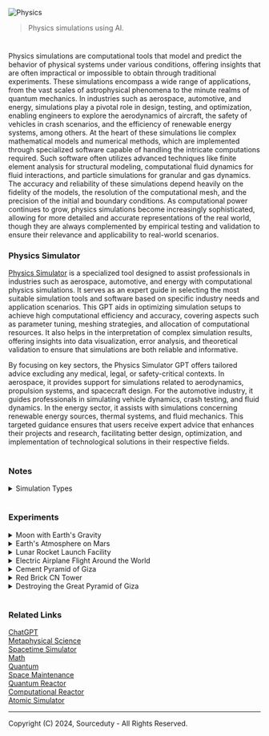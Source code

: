 ![Physics](https://github.com/sourceduty/Physics/assets/123030236/c545e08b-85f4-4674-9f1f-ab5fc3ced7be)

> Physics simulations using AI.

#

Physics simulations are computational tools that model and predict the behavior of physical systems under various conditions, offering insights that are often impractical or impossible to obtain through traditional experiments. These simulations encompass a wide range of applications, from the vast scales of astrophysical phenomena to the minute realms of quantum mechanics. In industries such as aerospace, automotive, and energy, simulations play a pivotal role in design, testing, and optimization, enabling engineers to explore the aerodynamics of aircraft, the safety of vehicles in crash scenarios, and the efficiency of renewable energy systems, among others. At the heart of these simulations lie complex mathematical models and numerical methods, which are implemented through specialized software capable of handling the intricate computations required. Such software often utilizes advanced techniques like finite element analysis for structural modeling, computational fluid dynamics for fluid interactions, and particle simulations for granular and gas dynamics. The accuracy and reliability of these simulations depend heavily on the fidelity of the models, the resolution of the computational mesh, and the precision of the initial and boundary conditions. As computational power continues to grow, physics simulations become increasingly sophisticated, allowing for more detailed and accurate representations of the real world, though they are always complemented by empirical testing and validation to ensure their relevance and applicability to real-world scenarios.

### Physics Simulator

[Physics Simulator](https://chat.openai.com/g/g-jdGow4iV3-physics-simulator) is a specialized tool designed to assist professionals in industries such as aerospace, automotive, and energy with computational physics simulations. It serves as an expert guide in selecting the most suitable simulation tools and software based on specific industry needs and application scenarios. This GPT aids in optimizing simulation setups to achieve high computational efficiency and accuracy, covering aspects such as parameter tuning, meshing strategies, and allocation of computational resources. It also helps in the interpretation of complex simulation results, offering insights into data visualization, error analysis, and theoretical validation to ensure that simulations are both reliable and informative.

By focusing on key sectors, the Physics Simulator GPT offers tailored advice excluding any medical, legal, or safety-critical contexts. In aerospace, it provides support for simulations related to aerodynamics, propulsion systems, and spacecraft design. For the automotive industry, it guides professionals in simulating vehicle dynamics, crash testing, and fluid dynamics. In the energy sector, it assists with simulations concerning renewable energy sources, thermal systems, and fluid mechanics. This targeted guidance ensures that users receive expert advice that enhances their projects and research, facilitating better design, optimization, and implementation of technological solutions in their respective fields.

#

### Notes

<details><summary>Simulation Types</summary>
<br>

1. Mechanical Simulations:
   
 - Structural Analysis: Evaluates stress, strain, and deformation of structures under loads.
- Dynamics: Studies the movement of bodies under the action of forces.
- Vibration Analysis: Analyzes the oscillatory motion of structures and mechanical components.

3. Fluid Dynamics Simulations:
   
- Computational Fluid Dynamics (CFD): Simulates fluid flow, heat transfer, and associated phenomena.
- Aerodynamics: Focuses on air flow over bodies such as vehicles and buildings, important in aerospace and automotive industries.
- Hydrodynamics: Studies the flow of water and other liquids, relevant in marine and hydraulic applications.

5. Thermal Simulations:
   
- Heat Transfer: Models conduction, convection, and radiation in various materials and environments.
- Thermodynamics: Analyzes energy transformations and efficiency in systems, often coupled with fluid dynamics for energy applications.

7. Electromagnetic Simulations:
   
- Electrostatics: Deals with the behavior of static charges and their fields.
- Electrodynamics: Simulates the interaction of electric charges with dynamic electric and magnetic fields.
- Optics: Models the behavior of light and interaction with materials.

9. Acoustic Simulations:
    
- Noise Analysis: Studies the propagation of sound waves and their interaction with environments to assess noise levels and control.
- Vibroacoustics: Couples mechanical vibrations with acoustic problems, relevant in automotive and aerospace industries.

10. Quantum Mechanics Simulations:
    
- Molecular Dynamics: Simulates the physical movements of atoms and molecules.
- Quantum Chemistry: Studies the electronic structure of atoms and molecules.

11. Multiscale Simulations:
    
- Multiscale Modeling: Combines several simulation techniques to study systems at multiple scales, from molecular to macroscopic levels.

12. Multiphysics Simulations:
    
- Coupled Simulations: Integrates two or more physical models, such as fluid-structure interaction (FSI) or electro-thermal simulations, which are crucial for interdisciplinary studies and complex system 
analyses.

<br>
</details>

#

### Experiments

<details><summary>Moon with Earth's Gravity</summary>
<br>
   
Simulating the Moon with Earth's gravity involves exploring a hypothetical scenario where the Moon's gravity is increased to match Earth's. This change would significantly impact the Moon's atmospheric retention capabilities, potentially allowing it to hold a thicker atmosphere, which could lead to weather patterns and more favorable conditions for life. The surface conditions of the Moon would also be altered, with impacts on crater formations and geological structures due to the stronger gravitational pull. Orbital dynamics would be another area of interest, as the increase in gravitational strength could affect the Moon's orbit around Earth, potentially leading to changes in Earth's own rotation and orbit due to the enhanced gravitational interaction. Tidal effects on Earth would likely become more pronounced, given the stronger gravitational pull from the Moon, leading to higher tides and more significant tidal locking effects. Additionally, the potential for life on the Moon could increase with conditions more similar to Earth, including a thicker atmosphere and the presence of liquid water, assuming other life-supporting conditions are met. Computational simulations of this scenario would require astrophysical software capable of modeling gravitational systems, such as Celestia, Universe Sandbox, or GADGET, focusing on the implications of increased mass or density to achieve Earth-like gravity on the Moon and its effects on orbital mechanics, atmospheric conditions, and surface changes. These simulations, while speculative, offer a theoretical exploration of the dynamics between the Earth and a Moon with altered gravitational characteristics.
   
<br>
</details>

<details><summary>Earth's Atmosphere on Mars</summary>
<br>
   
![Earth's Atmosphere on Mars](https://github.com/sourceduty/Physics/assets/123030236/e3070b54-c0ec-4ac7-baf2-7c300710e122)

Simulating Earth's atmosphere on Mars would involve a detailed setup and execution process to accurately replicate Earth-like atmospheric conditions on the Martian surface. The first step is to establish the environmental parameters, where we adjust Mars' gravity to match its actual value and introduce an Earth-like atmospheric composition rich in nitrogen and oxygen. We'd also need to set the surface pressure to mimic Earth's sea level and modify the temperature profile to account for Mars' greater distance from the Sun and its thin atmosphere.

The boundary conditions are crucial for realism. This involves tweaking the intensity of solar radiation Mars receives, factoring in the planet's average surface albedo (reflectivity), and defining how gases move in and out of the simulation area. The atmospheric dynamics models come next, incorporating equations that govern fluid flow, heat exchange due to solar and infrared radiation, chemical interactions within the atmosphere, and, if necessary, how Mars' notorious dust storms would interact with an Earth-like atmosphere.

Running the simulation is an iterative process. It involves continuously updating the atmospheric conditions, like wind patterns and temperature changes, and the surface conditions, such as the interaction between the soil and the atmosphere and changes in surface temperature due to various energy exchanges.

After the simulation concludes, the analysis phase begins. This involves examining the generated data to understand the behavior of Earth's atmosphere on Mars, such as temperature variations, pressure changes, and atmospheric flow patterns. Visualization tools would help illustrate these dynamics, offering insights into how an Earth-like atmosphere would adapt to Mars' unique environment.

It's important to remember that this is a simplified overview of a highly complex process. Real-world simulations require advanced computational tools and are conducted by specialists in fields like atmospheric science and planetary studies.

<br>
</details>

<details><summary>Lunar Rocket Launch Facility</summary>
<br>

![Lunar Rockets](https://github.com/sourceduty/Physics/assets/123030236/f5a9e72c-76b6-4f76-a9db-27511fe43107)

The simulation of a Lunar rocket launch facility is initialized by setting up a virtual rocket positioned on the Moon's surface. This setup involves defining key parameters such as the rocket's dry mass (its mass excluding fuel), the initial mass of the fuel loaded into the rocket, the maximum thrust that the rocket's engines can produce, and the rate at which the rocket consumes its fuel to generate this thrust. The simulation also incorporates the Moon's gravitational acceleration, which is significantly less than Earth's, to accurately reflect the lunar environment.

As the simulation commences, it enters a loop where it simulates the passage of time in discrete steps. At each step, the simulation first assesses whether the rocket still has fuel. If fuel remains, the simulation proceeds to calculate the rocket's current effective mass, which includes both the dry mass of the rocket and the mass of the remaining fuel. This step is crucial because the rocket's changing mass due to fuel consumption directly influences its acceleration and subsequent ascent.

With the effective mass determined, the simulation then deducts the appropriate amount of fuel based on the predefined burn rate, simulating the consumption of fuel over the time step to produce thrust. Following this, the net acceleration of the rocket is calculated by taking into account the thrust provided by the engines and the downward pull of lunar gravity. This net acceleration is then used to update the rocket's velocity.

The updated velocity is a critical component in determining the rocket's new altitude. The simulation calculates this by considering the rocket's upward motion against the pull of gravity, adjusting the altitude accordingly to reflect either ascent or descent, depending on the balance between thrust and gravity.

In the scenario where the rocket depletes its fuel supply, the engines no longer provide thrust, leaving the rocket solely under the influence of lunar gravity. This shift significantly alters the rocket's dynamics, as it no longer accelerates upwards but instead begins to decelerate, reaching an apex before gravity pulls it back towards the lunar surface.

Throughout the simulation, at each time step, detailed updates on the rocket's current altitude and velocity are provided. These updates offer a moment-by-moment account of the rocket's journey, from its initial launch off the lunar surface, through its ascent into space, to its eventual fuel depletion and the effects of lunar gravity on its trajectory.

This expanded simulation process provides a more detailed and nuanced understanding of the complexities involved in a lunar rocket launch, taking into account the interplay between the rocket's mass, engine thrust, fuel consumption, and the Moon's gravitational pull to accurately simulate the rocket's behavior.

<br>
</details>

<details><summary>Electric Airplane Flight Around the World</summary>
<br>

![Electric Airplane](https://github.com/sourceduty/Physics/assets/123030236/645c46bd-82ed-4f60-82c7-6cc9baed1012)

Simulating an electric airplane flying around the world encompasses a thorough understanding and integration of multiple complex elements including aerodynamics, propulsion, energy management, environmental conditions, and nuanced cost considerations. The outset involves clearly defining the simulation's objectives, focusing on aspects such as energy efficiency, optimal flight paths, the feasibility of completing the journey without recharging, alongside a comprehensive analysis of associated costs. Aerodynamically, the selection of a suitable Computational Fluid Dynamics (CFD) tool, such as ANSYS Fluent, OpenFOAM, or XFOIL for 2D analyses, is pivotal. Precise modeling of the airplane geometry and creation of a sufficiently fine mesh to capture critical flow features are essential. Boundary conditions should be reflective of real-world variables like altitude, airspeed, and environmental conditions, with turbulence models selected accordingly.

In terms of propulsion and energy management, simulating the electric propulsion system would necessitate the use of tools like MATLAB/Simulink or Motor-CAD. This involves modeling the battery's capacity, discharge rates, and overall energy consumption, with a keen eye on the weight and efficiency of the battery system. Optimizing the flight path requires leveraging global weather data and sophisticated optimization algorithms to chart the most energy-efficient route, taking into account variables such as prevailing winds, no-fly zones, and potential emergency landing spots, while also implementing innovative energy management strategies.

Environmental modeling should incorporate real-time or historical weather data to accurately represent the impact of wind, temperature, and other atmospheric conditions on the aircraft's performance. The analysis phase should scrutinize the aircraft's energy sufficiency for the journey, its aerodynamic efficiency, and include robust safety considerations for system failures or unexpected weather changes. Given the complexity, the simulation process is inherently iterative, with each cycle refining the models and assumptions based on initial outcomes.

Expanding to include cost estimates introduces an additional layer of complexity, necessitating an analysis of both development and operational costs. Development costs encompass research, design, simulation software, and prototype testing, while operational costs include energy consumption, maintenance, and potential route fees. Current cost estimates could be derived from baselining against similar projects or industry averages, with adjustments for unique project elements such as advanced battery technologies and efficient energy management systems. A simplified cost model could calculate operational expenses by estimating the total energy required for the journey, factoring in the aircraft's efficiency, and multiplying by regional electricity cost variances. Maintenance and other operational costs might be estimated as a percentage of the total development costs, adhering to industry standards.

Integrating economic models with the technical aspects of the simulation allows for a holistic assessment of the project's viability, taking into account the cost-effectiveness of energy usage and the impact of technological advancements on overall expenses. Iterative refinement of cost estimates, coupled with technical validation through comparisons with existing electric aircraft projects and expert consultations, enhances the reliability of the financial analysis. It's crucial to acknowledge the inherent uncertainties in cost estimation for pioneering projects like this, and to include a contingency allowance to mitigate unforeseen expenses. This comprehensive approach not only sheds light on the technical and financial feasibility of the electric airplane project but also emphasizes areas where efficiency improvements can lead to significant cost savings, thereby contributing to the project's success in a sustainable manner.

<br>
</details>

<details><summary>Cement Pyramid of Giza</summary>
<br>

![Cement Pyramid of Giza](https://github.com/sourceduty/Physics/assets/123030236/1e33f0bb-5892-4243-ac5e-0c33db2c15d4)

To create a physics simulation of the Pyramid of Giza constructed from cement, a systematic approach is essential, starting with clearly defined objectives. Initially, it's crucial to determine the specific aspects of the pyramid that the simulation will explore. This could range from assessing the structural integrity of the cement construction under various loads to evaluating its thermal properties or resilience against environmental conditions such as wind, seismic activity, or temperature fluctuations.

Choosing the appropriate simulation tool is the next critical step. For structural analyses, software like ANSYS or Abaqus would be ideal, given their comprehensive capabilities in evaluating stresses, deformations, and other key structural behaviors. If the focus is on thermal analysis or fluid dynamics around the pyramid, alternatives like COMSOL Multiphysics or OpenFOAM might be more appropriate, offering specialized functionalities for these types of simulations.

The modeling phase involves the meticulous recreation of the Pyramid of Giza's geometry in the chosen simulation software, paying close attention to the accurate representation of its shape and dimensions. Additionally, the simulation must incorporate the material properties of cement, such as its density, Young's modulus, Poisson's ratio, thermal conductivity, and specific heat capacity, to ensure realistic behavior under various conditions.

Setting up the boundary conditions and loads is pivotal for a realistic simulation. The boundary conditions should reflect the real-world constraints, such as how the pyramid's base interacts with the ground, while the loads should encompass all significant forces acting on the structure, including gravitational forces and potential environmental impacts like wind or seismic forces.

Meshing, the process of converting the geometric model into a finite element mesh, is a delicate balance between accuracy and computational efficiency. A finer mesh might be necessary in areas where high stress gradients are expected to ensure the precision of results.

With the model and mesh ready, the simulation setup includes specifying the type of analysis (be it static, dynamic, or thermal), adjusting solver settings, and implementing any specialized analyses that align with the simulation's objectives. Following the setup, the simulation can be run, and the results meticulously analyzed for stress distributions, deformation patterns, temperature gradients, or other relevant metrics.

It's important to validate the simulation results against known data or theoretical expectations to ensure their reliability. This might involve adjusting the model, refining the mesh, or tweaking simulation parameters in an iterative process to enhance accuracy.

Throughout this process, ethical considerations and an acknowledgment of the limitations of simulations are paramount. Simulations provide approximations of reality and should be validated against empirical data wherever possible. This is especially crucial when simulating significant historical structures like the Pyramid of Giza, where respect for cultural and historical contexts is essential. This approach ensures a responsible and informed use of simulation data, aiding in the preservation of heritage while advancing our understanding of such monumental structures.

Incorporating cost estimates into the creation of a physics simulation for the Pyramid of Giza made of cement involves several factors, including software licensing, computational resources, and personnel expertise. The choice of simulation software plays a significant role in the overall cost. High-end software like ANSYS or Abaqus, commonly used for structural analysis, can have licensing fees ranging from a few thousand to tens of thousands of dollars per year, depending on the complexity of the package and the required features. For thermal or fluid dynamics simulations, COMSOL Multiphysics or OpenFOAM might be considered. While OpenFOAM is open-source and free, COMSOL licenses can also be quite expensive, similar to structural analysis software.

The complexity of the simulation and the level of detail required significantly impact computational resources. High-resolution simulations demand substantial computational power, which might necessitate investment in high-performance computing (HPC) systems or cloud computing services. The cost for these can vary widely, from a few thousand to several tens of thousands of dollars, depending on the scale of the simulations and the duration of the computing time used.

Expertise is another critical factor in the cost equation. The personnel involved in setting up, running, and analyzing the simulations need to have a specialized skill set. Hiring or consulting with experts in computational physics simulations can add significantly to the cost. Rates for highly qualified professionals can range from $50 to $200 or more per hour, depending on their experience and expertise.

Additionally, the iterative nature of simulations, where multiple runs might be necessary to refine and validate the models, can further escalate costs. Each iteration might require adjustments to the model, re-meshing, and re-running the simulations, consuming more computational resources and expert time.

It's also worth considering indirect costs, such as the time required to validate simulation results against empirical data or theoretical expectations, and the potential for additional iterations based on this validation. Moreover, software training and potential upgrades to hardware to accommodate the high demands of simulation software could further inflate the budget.

In summary, while the exact cost of creating a detailed physics simulation of the Pyramid of Giza made of cement can vary widely based on the scope, scale, and specifics of the project, it's clear that it could easily run into tens of thousands of dollars, considering software licensing, computational resources, and the expertise required to execute and analyze the simulations effectively.

<br>
</details>

<details><summary>Red Brick CN Tower</summary>
<br>

![Red Brick CN Tower](https://github.com/sourceduty/Physics/assets/123030236/74a8397c-761c-4382-8c90-3107204f95e4)

1. Define Parameters:
- Brick Dimensions: Assume standard red brick size (215mm x 102.5mm x 65mm).
- Mortar Thickness: Assume a standard thickness of 10mm.
- CN Tower Original Dimensions: Height (553.3 meters), Base Diameter (~30 meters).
- Material Properties: Density, compressive strength, and cost per unit for bricks and mortar.

2. Initialize Simulation Environment:
- Use a 3D modeling environment suitable for structural analysis (e.g., AutoCAD for design, ANSYS for structural simulation).
- Define environmental conditions (gravity, wind speeds, temperature variations).

3. Base Construction:
- Calculate the number of bricks per layer considering the circular base and mortar thickness.
- Simulate laying bricks in a circular pattern, gradually decreasing the diameter to mimic the CN Tower's tapering shape.

4. Tower Elevation:
- Continue building upwards, layer by layer, adjusting the layout for the tapering design.
- Incorporate features like the observation decks by modifying the brick layout for these sections.

5. Antenna and Upper Structures:
- For the antenna and upper structures, consider a lighter framework possibly simulating steel structures, as a full brick construction might be impractical.

6. Structural Analysis:
- Conduct Finite Element Analysis (FEA) to assess the structural integrity, focusing on stress, strain, and potential failure points under various loads.
- Adjust the model based on analysis results to ensure stability, possibly introducing internal supports or reinforcements.

7. Cost Estimation:
- Calculate the total number of bricks and volume of mortar required from the simulation data.
- Factor in costs for materials, labor (assuming a certain rate per brick laid and mortar mixed and applied), and any additional structural supports identified during analysis.
- Include contingencies for wastage, equipment, and other construction-related expenses.

8. Detailed Visualization:
- Render a detailed 3D model of the tower, showing the brickwork, internal structures, and simulated environmental effects (like wind and gravity loads).
- Use visualization tools within the simulation software for a realistic representation.

9. Results and Discussion:
- Present a detailed report on the feasibility of construction, highlighting key structural concerns and areas requiring special attention.
- Discuss the cost estimate, breaking it down into material, labor, and additional expenses.

10. Recommendations:
- Provide recommendations for ensuring structural integrity, such as internal steel framing or reinforced concrete core.
- Suggest alternative designs or materials if certain sections appear impractical for brick construction.

For the cost estimate, we need to calculate the total number of bricks and the volume of mortar required. Assuming a cost of $0.70 per brick and $5 per cubic foot of mortar, we can start to estimate the material costs. Labor costs would depend on the construction time and labor rates, which can vary significantly. Additional costs would include contingencies for wastage, equipment, and any additional structural supports identified as necessary during the structural analysis.

Given these considerations, the cost to construct a CN Tower out of bricks and mortar would likely run into the billions of dollars, due to the sheer volume of materials needed, the complexity of the construction, and the specialized labor required. This estimate doesn't account for the practical challenges of such a construction, including the need for an internal structure to support the weight of the bricks and the likely impracticality of using bricks at extreme heights or for the antenna structure.

Traditional brick construction methods are not suitable for such heights due to limitations in structural integrity and load distribution. Therefore, an innovative approach would be needed, potentially involving a core structure made from steel or reinforced concrete around which the brick facade could be constructed. This core would provide the necessary strength and stability while allowing the exterior to achieve the desired brick aesthetic.

<br>
</details>

<details><summary>Destroying the Great Pyramid of Giza</summary>
<br>

![Pyramid Destruction](https://github.com/sourceduty/Physics_Experiments/assets/123030236/6a4712d4-6299-4501-bc69-c187821dc2c3)

Deconstructing or simulating the destruction of the Great Pyramid of Giza is an interesting theoretical exercise that can be approached from various angles in physics and engineering. Here’s how you might consider the problem:

#### 1. Material and Construction Analysis
   
- Materials Used: The pyramid is primarily built from limestone blocks, with some granite in the inner chambers. Understanding the material properties such as density, compressive strength, and tensile strength is crucial.

- Construction Techniques: Analyzing how the blocks are interlocked and the overall geometry of the pyramid helps in understanding how force and stress are distributed throughout the structure.

#### 2. Structural Stability
   
- Load Distribution: The pyramid shape naturally distributes weight down to the base, making it extremely stable. Calculating the load per block, especially at the base, would be essential.

- Potential Weak Points: Identify areas that would be most susceptible to failure under stress, such as the base corners or the upper points where the weight is less but might have endured erosion.

#### 3. Theoretical Forces Required for Destruction
   
- Physical Forces: Estimating the amount of force needed to either cause a collapse through the middle (like removing a keystone) or to topple it from the sides.

- Explosive Demolition: Calculating the type and amount of explosives needed, and their strategic placement to efficiently dismantle the structure while controlling the fall pattern.

<br>
</details>

#
### Related Links

[ChatGPT](https://github.com/sourceduty/ChatGPT)
<br>
[Metaphysical Science](https://github.com/sourceduty/Metaphysical_Science)
<br>
[Spacetime Simulator](https://github.com/sourceduty/Spacetime_Simulator)
<br>
[Math](https://github.com/sourceduty/Math)
<br>
[Quantum](https://github.com/sourceduty/Quantum)
<br>
[Space Maintenance](https://github.com/sourceduty/Space_Maintenance)
<br>
[Quantum Reactor](https://github.com/sourceduty/Quantum_Reactor)
<br>
[Computational Reactor](https://github.com/sourceduty/Computational_Reactor)
<br>
[Atomic Simulator](https://github.com/sourceduty/Atomic_Simulator)

***
Copyright (C) 2024, Sourceduty - All Rights Reserved.
